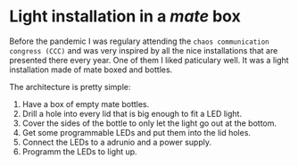 # Light installation in a *mate* box

Before the pandemic I was regulary attending the `chaos communication congress (CCC)` and was very
inspired by all the nice installations that are presented there every year. One of them I liked
paticulary well. It was a light installation made of mate boxed and bottles.

The architecture is pretty simple:
1. Have a box of empty mate bottles.
2. Drill a hole into every lid that is big enough to fit a LED light.
3. Cover the sides of the bottle to only let the light go out at the bottom.
4. Get some programmable LEDs and put them into the lid holes.
5. Connect the LEDs to a adrunio and a power supply.
6. Programm the LEDs to light up.

